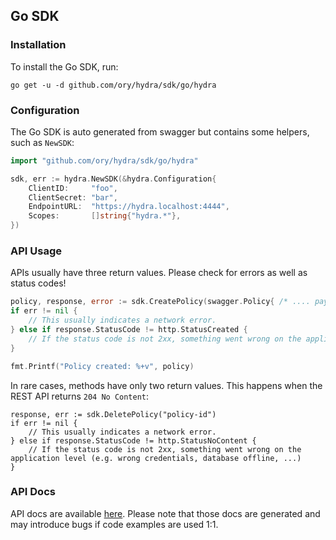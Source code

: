 ## Go SDK

### Installation

To install the Go SDK, run:

```
go get -u -d github.com/ory/hydra/sdk/go/hydra
```

### Configuration

The Go SDK is auto generated from swagger but contains some helpers, such as `NewSDK`:

```go
import "github.com/ory/hydra/sdk/go/hydra"

sdk, err := hydra.NewSDK(&hydra.Configuration{
    ClientID:     "foo",
    ClientSecret: "bar",
    EndpointURL:  "https://hydra.localhost:4444",
    Scopes:       []string{"hydra.*"},
})
```

### API Usage

APIs usually have three return values. Please check for errors as well as status codes!

```go
policy, response, error := sdk.CreatePolicy(swagger.Policy{ /* .... payload .... */})
if err != nil {
    // This usually indicates a network error.
} else if response.StatusCode != http.StatusCreated {
    // If the status code is not 2xx, something went wrong on the application level (e.g. wrong credentials, database offline, ...)
}

fmt.Printf("Policy created: %+v", policy)
```

In rare cases, methods have only two return values. This happens when the REST API returns `204 No Content`:

```
response, err := sdk.DeletePolicy("policy-id")
if err != nil {
    // This usually indicates a network error.
} else if response.StatusCode != http.StatusNoContent {
    // If the status code is not 2xx, something went wrong on the application level (e.g. wrong credentials, database offline, ...)
}
```

### API Docs

API docs are available [here](https://github.com/ory/hydra/blob/prepare-1.0.0-alpha1/sdk/go/hydra/swagger/README.md).
Please note that those docs are generated and may introduce bugs if code examples are used 1:1.
